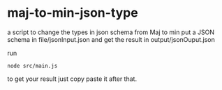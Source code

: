 # maj-to-min-json-type

a script to change the types in json schema from Maj to min
put a JSON schema in file/jsonInput.json and get the result in output/jsonOuput.json

run

```
node src/main.js
```

to get your result
just copy paste it after that.
